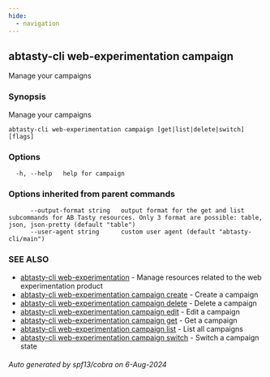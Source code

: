 ```yaml
---
hide:
  - navigation
---
```

## abtasty-cli web-experimentation campaign

Manage your campaigns

### Synopsis

Manage your campaigns

```
abtasty-cli web-experimentation campaign [get|list|delete|switch] [flags]
```

### Options

```
  -h, --help   help for campaign
```

### Options inherited from parent commands

```
      --output-format string   output format for the get and list subcommands for AB Tasty resources. Only 3 format are possible: table, json, json-pretty (default "table")
      --user-agent string      custom user agent (default "abtasty-cli/main")
```

### SEE ALSO

* [abtasty-cli web-experimentation](abtasty-cli_web-experimentation.md)	 - Manage resources related to the web experimentation product
* [abtasty-cli web-experimentation campaign create](abtasty-cli_web-experimentation_campaign_create.md)	 - Create a campaign
* [abtasty-cli web-experimentation campaign delete](abtasty-cli_web-experimentation_campaign_delete.md)	 - Delete a campaign
* [abtasty-cli web-experimentation campaign edit](abtasty-cli_web-experimentation_campaign_edit.md)	 - Edit a campaign
* [abtasty-cli web-experimentation campaign get](abtasty-cli_web-experimentation_campaign_get.md)	 - Get a campaign
* [abtasty-cli web-experimentation campaign list](abtasty-cli_web-experimentation_campaign_list.md)	 - List all campaigns
* [abtasty-cli web-experimentation campaign switch](abtasty-cli_web-experimentation_campaign_switch.md)	 - Switch a campaign state

###### Auto generated by spf13/cobra on 6-Aug-2024
